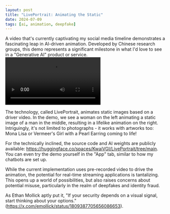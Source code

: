 ```yaml
---
layout: post
title: "LivePortrait: Animating the Static"
date: 2024-07-09
tags: [ai, animation, deepfake]
---
```


A video that's currently captivating my social media timeline demonstrates a fascinating leap in AI-driven animation. Developed by Chinese research groups, this demo represents a significant milestone in what I'd love to see in a "Generative AI" product or service.
![Driver video animating still image](assets/img/liveportrait.mp4)

The technology, called LivePortrait, animates static images based on a driver video. In the demo, we see a woman on the left animating a static image of a man in the middle, resulting in a lifelike animation on the right. Intriguingly, it's not limited to photographs - it works with artworks too: Mona Lisa or Vermeer's Girl with a Pearl Earring coming to life!

For the technically inclined, the source code and AI weights are publicly available: https://huggingface.co/spaces/KwaiVGI/LivePortrait/tree/main. You can even try the demo yourself in the "App" tab, similar to how my chatbots are set up.

While the current implementation uses pre-recorded video to drive the animation, the potential for real-time streaming applications is tantalizing. This opens up a world of possibilities, but also raises concerns about potential misuse, particularly in the realm of deepfakes and identity fraud.

As Ethan Mollick aptly put it, "If your security depends on a visual signal, start thinking about your options." (https://x.com/emollick/status/1809387705656086653).